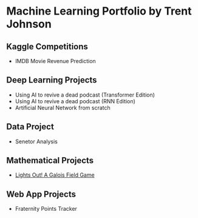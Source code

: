 # Machine Learning Portfolio by Trent Johnson

## Kaggle Competitions
- IMDB Movie Revenue Prediction

## Deep Learning Projects
- Using AI to revive a dead podcast (Transformer Edition)
- Using AI to revive a dead podcast (RNN Edition)
- Artificial Neural Network from scratch

## Data Project
- Senetor Analysis

## Mathematical Projects
- [Lights Out! A Galois Field Game](https://github.com/TrentSJohnson/Lights-Out)

## Web App Projects
- Fraternity Points Tracker 



